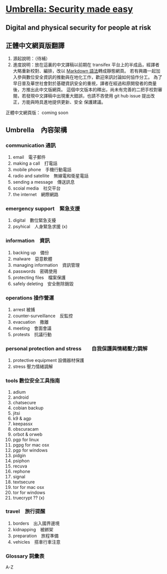 [Umbrella: Security made easy](https://secfirst.org/)
===============================
Digital and physical security for people at risk
-------------------------------------------------------

## 正體中文網頁版翻譯

1. 源起說明：（待補）
2. 進度說明：放在這裏的中文譯稿以前期在 transifex 平台上的半成品，經譯者大略重新校對、編排，改以 [Markdown 語法](https://github.com/securityfirst/Umbrella_content/tree/master/md/en)轉成靜態網頁。
若有興趣一起加入參與數位安全資訊的推動與在地化工作，歡迎來訊討論如何協作分工。
為了早日普及華世社會對於基礎資訊安全的重視，譯者在經過和原開發者的商量後，方推出此中文版網頁。
這個中文版本的釋出，尚未有完善的二把手校對審閱，若發現中文譯稿中出現重大錯誤，也請不吝使用 git hub issue 提出改正，方能與時具進地提供更新、安全
保護建議。

正體中文網頁版： coming soon

## Umbrella　內容架構
### communication 通訊
1. email　電子郵件
2. making a call　打電話
3. mobile phone　手機行動電話
4. radio and satellite　無線電和衛星電話
5. sending a message　傳送訊息
6. scoial media　社交平台
7. the internet　網際網路

### emergency support　緊急支援
1. digital　數位緊急支擾
2. psyhical　人身緊急求援 (x)

### information　資訊
1. backing up　備份
2. malware　惡意軟體
3. managing information　資訊管理
4. passwords　密碼使用
5. protecting files　檔案保護
6. safely deleting　安全刪除銷毀

### operations 操作營運
1. arrest 被捕
2. counter-surveillance　反監控
3. evacuation　撒離
4. meeting　會面會議
5. protests　抗議行動

### personal protection and stress　　自我保護與情緒壓力調解
1. protective equipment  設備器材保護
2. stress 壓力情緒調解

### tools 數位安全工具指南
1. adium
2. android
3. chatsecure
4. cobian backup
5. jitsi
6. k9 & agp
7. keepassx
8. obscuracam
9. orbot & orweb
10. pgp for linux  
11. pgpg for mac osx  
12. pgp for windows
13. pidgin
14. psiphon
15. recuva  
16. rephone
17. signal
18. textsecure
19. tor for mac osx
20. tor for windows
21. truecrypt ?? (x)

### travel　旅行提醒
1. borders　出入國界邊境
2. kidnapping　被綁架
3. preparation　旅程準備
4. vehicles　搭車行車注意

### Glossary 詞彙表 
A-Z 


